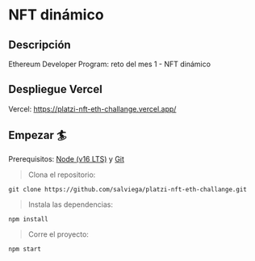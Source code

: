 # NFT dinámico

## Descripción

Ethereum Developer Program: reto del mes 1 - NFT dinámico

## Despliegue Vercel

Vercel: https://platzi-nft-eth-challange.vercel.app/

## Empezar 🏄

Prerequisitos: [Node (v16 LTS)](https://nodejs.org/en/download/) y [Git](https://git-scm.com/downloads)

> Clona el repositorio:

```
git clone https://github.com/salviega/platzi-nft-eth-challange.git
```

> Instala las dependencias:

```
npm install
```

> Corre el proyecto:

```
npm start
```
